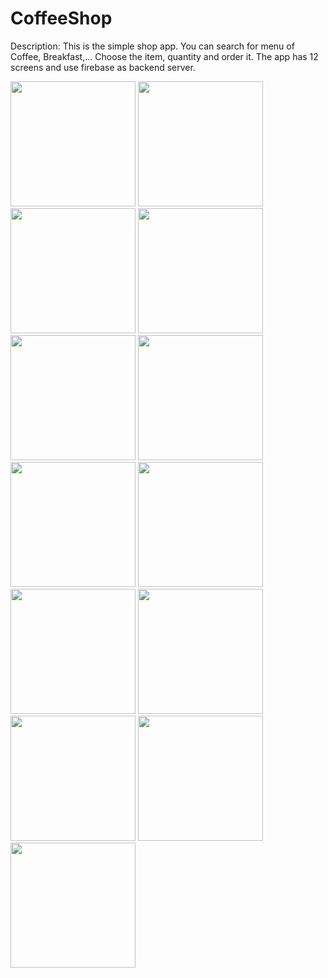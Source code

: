 # CoffeeShop

Description: This is the simple shop app. You can search for menu of Coffee, Breakfast,... Choose the item, quantity and order it. The app has 12 screens and use firebase as backend server.
<br>

<p float="left">
<img src="https://github.com/phantuanvi/CoffeeShop/blob/master/images/01.png" width="200"/>
<img src="https://github.com/phantuanvi/CoffeeShop/blob/master/images/02.png" width="200"/>
<img src="https://github.com/phantuanvi/CoffeeShop/blob/master/images/03.png" width="200"/>
<img src="https://github.com/phantuanvi/CoffeeShop/blob/master/images/04.png" width="200"/>
<img src="https://github.com/phantuanvi/CoffeeShop/blob/master/images/05.png" width="200"/>
<img src="https://github.com/phantuanvi/CoffeeShop/blob/master/images/06.png" width="200"/>
<img src="https://github.com/phantuanvi/CoffeeShop/blob/master/images/07.png" width="200"/>
<img src="https://github.com/phantuanvi/CoffeeShop/blob/master/images/08.png" width="200"/>
<img src="https://github.com/phantuanvi/CoffeeShop/blob/master/images/09.png" width="200"/>
<img src="https://github.com/phantuanvi/CoffeeShop/blob/master/images/10.png" width="200"/>
<img src="https://github.com/phantuanvi/CoffeeShop/blob/master/images/11.png" width="200"/>
<img src="https://github.com/phantuanvi/CoffeeShop/blob/master/images/12.png" width="200"/>
<img src="https://github.com/phantuanvi/CoffeeShop/blob/master/images/13.png" width="200"/>

</p>

<br>
